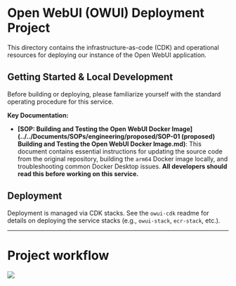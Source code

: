 # Open WebUI (OWUI) Deployment Project

This directory contains the infrastructure-as-code (CDK) and operational resources for deploying our instance of the Open WebUI application.

## Getting Started & Local Development

Before building or deploying, please familiarize yourself with the standard operating procedure for this service.

**Key Documentation:**

- **[SOP: Building and Testing the Open WebUI Docker Image](../../Documents/SOPs/engineering/proposed/SOP-01 (proposed) Building and Testing the Open WebUI Docker Image.md)**: This document contains essential instructions for updating the source code from the original repository, building the `arm64` Docker image locally, and troubleshooting common Docker Desktop issues. **All developers should read this before working on this service.**

## Deployment

Deployment is managed via CDK stacks. See the `owui-cdk` readme for details on deploying the service stacks (e.g., `owui-stack`, `ecr-stack`, etc.).

---

# Project workflow

[![](https://mermaid.ink/img/pako:eNq1k01rAjEQhv_KkFNLFe1N9iAUevFSRVl6Cci4Gd1ANtlmsmtF_O_N7iqtHxR76ClhMu87zwyZvcicIpEIpo-KbEavGjceC2lL9EFnukQbIGXygNye5y9TY7DAZTpZLsjXXVYXg3dapRM4hh9mu5A7-3hTfSXtAtJK21Tsj8dPl3USmJZkGVbebWNKD2rNOjAYl6HJHYdkNBwNpb3U9aNZvzFNYE6h8tFiSyZzBUGJG4K1dwVwTSYQrCptlLRvLt5dA5i2la5Ruk51Ux0VKQjuxPVbAwuyiuFlNgHfzJ5DoxtgqQf1813gnZRLZ5lAYcD7WT1lpGtiQKug9C4jZrrp-Fd-1-Y1bdzo4dvnZDLz7lPHyj8sOgfg4x84E7RTuEaZt8yRZqtDfgT_rwG2u3Dv_ERPFOQL1Cqu2F5aAClCTgVJkcSrojVWJkgh7SGmYhXcYmczkQRfUU9UZfQ4baRI1miYDl_QqlPg?type=png)](https://mermaid.live/edit#pako:eNq1k01rAjEQhv_KkFNLFe1N9iAUevFSRVl6Cci4Gd1ANtlmsmtF_O_N7iqtHxR76ClhMu87zwyZvcicIpEIpo-KbEavGjceC2lL9EFnukQbIGXygNye5y9TY7DAZTpZLsjXXVYXg3dapRM4hh9mu5A7-3hTfSXtAtJK21Tsj8dPl3USmJZkGVbebWNKD2rNOjAYl6HJHYdkNBwNpb3U9aNZvzFNYE6h8tFiSyZzBUGJG4K1dwVwTSYQrCptlLRvLt5dA5i2la5Ruk51Ux0VKQjuxPVbAwuyiuFlNgHfzJ5DoxtgqQf1813gnZRLZ5lAYcD7WT1lpGtiQKug9C4jZrrp-Fd-1-Y1bdzo4dvnZDLz7lPHyj8sOgfg4x84E7RTuEaZt8yRZqtDfgT_rwG2u3Dv_ERPFOQL1Cqu2F5aAClCTgVJkcSrojVWJkgh7SGmYhXcYmczkQRfUU9UZfQ4baRI1miYDl_QqlPg)
